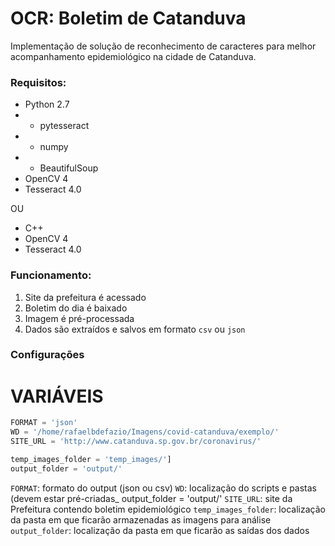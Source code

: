 # OCR: Boletim de Catanduva

Implementação de solução de reconhecimento de caracteres para melhor acompanhamento epidemiológico na cidade de Catanduva.

### Requisitos:
- Python 2.7
- - pytesseract
- - numpy
- - BeautifulSoup
- OpenCV 4
- Tesseract 4.0

OU

- C++
- OpenCV 4
- Tesseract 4.0


### Funcionamento:
1. Site da prefeitura é acessado
2. Boletim do dia é baixado
3. Imagem é pré-processada
4. Dados são extraídos e salvos em formato `csv` ou `json`

### Configurações

# VARIÁVEIS
```python
FORMAT = 'json'
WD = '/home/rafaelbdefazio/Imagens/covid-catanduva/exemplo/'
SITE_URL = 'http://www.catanduva.sp.gov.br/coronavirus/'

temp_images_folder = 'temp_images/']
output_folder = 'output/'
```
`FORMAT`: formato do output (json ou csv)
`WD`: localização do scripts e pastas (devem estar pré-criadas_
output_folder = 'output/'
`SITE_URL`: site da Prefeitura contendo boletim epidemiológico
`temp_images_folder`: localização da pasta em que ficarão armazenadas as imagens para análise
`output_folder`: localização da pasta em que ficarão as saídas dos dados


